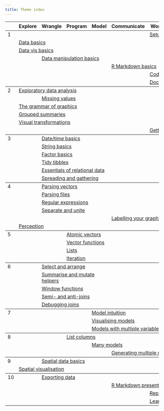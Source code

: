 ```yaml
---
title: Theme index
---
```


<table class="syllabus">
<colgroup>
  <col class="week" />
  <col class="theme" />
  <col class="theme" />
  <col class="theme" />
  <col class="theme" />
  <col class="theme" />
  <col class="theme" />
  <col class="theme" />
  <col class="theme" />
</colgroup>

<thead>
<tr>
  <th></th>
  <th>Explore</th>
  <th>Wrangle</th>
  <th>Program</th>
  <th>Model</th>
  <th>Communicate</th>
  <th>Workflow</th>
  <th></th>
  <th></th>
</tr>
</thead>
<tbody>
<tr class="workflow">
<td>1</td>
  <td colspan="5"></td>
  <td colspan="3"><a href="setup.html">Setup</a></td>
</tr>
<tr class="explore">
<td></td>
  <td colspan="3"><a href="data-basics.html">Data basics</a></td>
  <td colspan="5"></td>
</tr>
<tr class="explore">
<td></td>
  <td colspan="3"><a href="vis-basics.html">Data vis basics</a></td>
  <td colspan="5"></td>
</tr>
<tr class="wrangle">
<td></td>
  <td colspan="1"></td>
  <td colspan="3"><a href="manip-basics.html">Data manipulation basics</a></td>
  <td colspan="4"></td>
</tr>
<tr class="communicate">
<td></td>
  <td colspan="4"></td>
  <td colspan="3"><a href="rmarkdown-basics.html">R Markdown basics</a></td>
  <td colspan="1"></td>
</tr>
<tr class="workflow">
<td></td>
  <td colspan="5"></td>
  <td colspan="3"><a href="code-style.html">Code style</a></td>
</tr>
<tr class="workflow">
<td></td>
  <td colspan="5"></td>
  <td colspan="3"><a href="documentation.html">Documentation</a></td>
</tr>
</tbody>
<tbody>
<tr class="explore">
<td>2</td>
  <td colspan="3"><a href="eda.html">Exploratory data analysis</a></td>
  <td colspan="5"></td>
</tr>
<tr class="wrangle">
<td></td>
  <td colspan="1"></td>
  <td colspan="3"><a href="missing-values.html">Missing values</a></td>
  <td colspan="4"></td>
</tr>
<tr class="explore">
<td></td>
  <td colspan="3"><a href="vis-theory.html">The grammar of graphics</a></td>
  <td colspan="5"></td>
</tr>
<tr class="explore">
<td></td>
  <td colspan="3"><a href="vis-summaries.html">Grouped summaries</a></td>
  <td colspan="5"></td>
</tr>
<tr class="explore">
<td></td>
  <td colspan="3"><a href="vis-transformation.html">Visual transformations</a></td>
  <td colspan="5"></td>
</tr>
<tr class="workflow">
<td></td>
  <td colspan="5"></td>
  <td colspan="3"><a href="getting-help.html">Getting help</a></td>
</tr>
</tbody>
<tbody>
<tr class="wrangle">
<td>3</td>
  <td colspan="1"></td>
  <td colspan="3"><a href="datetime-basics.html">Date/time basics</a></td>
  <td colspan="4"></td>
</tr>
<tr class="wrangle">
<td></td>
  <td colspan="1"></td>
  <td colspan="3"><a href="string-basics.html">String basics</a></td>
  <td colspan="4"></td>
</tr>
<tr class="wrangle">
<td></td>
  <td colspan="1"></td>
  <td colspan="3"><a href="factor-basics.html">Factor basics</a></td>
  <td colspan="4"></td>
</tr>
<tr class="wrangle">
<td></td>
  <td colspan="1"></td>
  <td colspan="3"><a href="tidy-tibbles.html">Tidy tibbles</a></td>
  <td colspan="4"></td>
</tr>
<tr class="wrangle">
<td></td>
  <td colspan="1"></td>
  <td colspan="3"><a href="relational-basics.html">Essentials of relational data</a></td>
  <td colspan="4"></td>
</tr>
<tr class="wrangle">
<td></td>
  <td colspan="1"></td>
  <td colspan="3"><a href="spread-gather.html">Spreading and gathering</a></td>
  <td colspan="4"></td>
</tr>
</tbody>
<tbody>
<tr class="wrangle">
<td>4</td>
  <td colspan="1"></td>
  <td colspan="3"><a href="parse-vector.html">Parsing vectors</a></td>
  <td colspan="4"></td>
</tr>
<tr class="wrangle">
<td></td>
  <td colspan="1"></td>
  <td colspan="3"><a href="parse-file.html">Parsing files</a></td>
  <td colspan="4"></td>
</tr>
<tr class="wrangle">
<td></td>
  <td colspan="1"></td>
  <td colspan="3"><a href="regexps.html">Regular expressions</a></td>
  <td colspan="4"></td>
</tr>
<tr class="wrangle">
<td></td>
  <td colspan="1"></td>
  <td colspan="3"><a href="separate-unite.html">Separate and unite</a></td>
  <td colspan="4"></td>
</tr>
<tr class="communicate">
<td></td>
  <td colspan="4"></td>
  <td colspan="3"><a href="vis-labelling.html">Labelling your graphics</a></td>
  <td colspan="1"></td>
</tr>
<tr class="explore">
<td></td>
  <td colspan="3"><a href="vis-perception.html">Perception</a></td>
  <td colspan="5"></td>
</tr>
</tbody>
<tbody>
<tr class="program">
<td>5</td>
  <td colspan="2"></td>
  <td colspan="3"><a href="vectors.html">Atomic vectors</a></td>
  <td colspan="3"></td>
</tr>
<tr class="program">
<td></td>
  <td colspan="2"></td>
  <td colspan="3"><a href="vector-functions.html">Vector functions</a></td>
  <td colspan="3"></td>
</tr>
<tr class="program">
<td></td>
  <td colspan="2"></td>
  <td colspan="3"><a href="lists.html">Lists</a></td>
  <td colspan="3"></td>
</tr>
<tr class="program">
<td></td>
  <td colspan="2"></td>
  <td colspan="3"><a href="iteration.html">Iteration</a></td>
  <td colspan="3"></td>
</tr>
</tbody>
<tbody>
<tr class="wrangle">
<td>6</td>
  <td colspan="1"></td>
  <td colspan="3"><a href="select-arrange.html">Select and arrange</a></td>
  <td colspan="4"></td>
</tr>
<tr class="wrangle">
<td></td>
  <td colspan="1"></td>
  <td colspan="3"><a href="manip-helpers.html">Summarise and mutate helpers</a></td>
  <td colspan="4"></td>
</tr>
<tr class="wrangle">
<td></td>
  <td colspan="1"></td>
  <td colspan="3"><a href="window-functions.html">Window functions</a></td>
  <td colspan="4"></td>
</tr>
<tr class="wrangle">
<td></td>
  <td colspan="1"></td>
  <td colspan="3"><a href="filter-joins.html">Semi- and anti-joins</a></td>
  <td colspan="4"></td>
</tr>
<tr class="wrangle">
<td></td>
  <td colspan="1"></td>
  <td colspan="3"><a href="joins-debugging.html">Debugging joins</a></td>
  <td colspan="4"></td>
</tr>
</tbody>
<tbody>
<tr class="model">
<td>7</td>
  <td colspan="3"></td>
  <td colspan="3"><a href="model-basics.html">Model intuition</a></td>
  <td colspan="2"></td>
</tr>
<tr class="model">
<td></td>
  <td colspan="3"></td>
  <td colspan="3"><a href="model-vis.html">Visualising models</a></td>
  <td colspan="2"></td>
</tr>
<tr class="model">
<td></td>
  <td colspan="3"></td>
  <td colspan="3"><a href="model-multivariate.html">Models with multiple variables</a></td>
  <td colspan="2"></td>
</tr>
</tbody>
<tbody>
<tr class="program">
<td>8</td>
  <td colspan="2"></td>
  <td colspan="3"><a href="list-cols.html">List columns</a></td>
  <td colspan="3"></td>
</tr>
<tr class="model">
<td></td>
  <td colspan="3"></td>
  <td colspan="3"><a href="model-many.html">Many models</a></td>
  <td colspan="2"></td>
</tr>
<tr class="communicate">
<td></td>
  <td colspan="4"></td>
  <td colspan="3"><a href="report-generation.html">Generating multiple reports</a></td>
  <td colspan="1"></td>
</tr>
</tbody>
<tbody>
<tr class="wrangle">
<td>9</td>
  <td colspan="1"></td>
  <td colspan="3"><a href="spatial-basics.html">Spatial data basics</a></td>
  <td colspan="4"></td>
</tr>
<tr class="explore">
<td></td>
  <td colspan="3"><a href="spatial-vis.html">Spatial visualisation</a></td>
  <td colspan="5"></td>
</tr>
</tbody>
<tbody>
<tr class="wrangle">
<td>10</td>
  <td colspan="1"></td>
  <td colspan="3"><a href="export.html">Exporting data</a></td>
  <td colspan="4"></td>
</tr>
<tr class="communicate">
<td></td>
  <td colspan="4"></td>
  <td colspan="3"><a href="rmarkdown-formats.html">R Markdown presentations</a></td>
  <td colspan="1"></td>
</tr>
<tr class="workflow">
<td></td>
  <td colspan="5"></td>
  <td colspan="3"><a href="reprexes.html">Reprexes</a></td>
</tr>
<tr class="workflow">
<td></td>
  <td colspan="5"></td>
  <td colspan="3"><a href="learning-more.html">Learning more</a></td>
</tr>
</tbody>
</table>